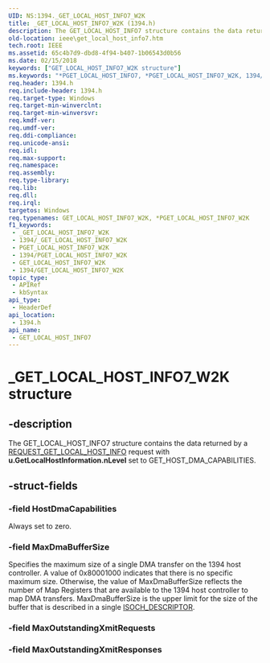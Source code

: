 ```yaml
---
UID: NS:1394._GET_LOCAL_HOST_INFO7_W2K
title: _GET_LOCAL_HOST_INFO7_W2K (1394.h)
description: The GET_LOCAL_HOST_INFO7 structure contains the data returned by a REQUEST_GET_LOCAL_HOST_INFO request with u.GetLocalHostInformation.nLevel set to GET_HOST_DMA_CAPABILITIES.
old-location: ieee\get_local_host_info7.htm
tech.root: IEEE
ms.assetid: 65c4b7d9-dbd8-4f94-b407-1b06543d0b56
ms.date: 02/15/2018
keywords: ["GET_LOCAL_HOST_INFO7_W2K structure"]
ms.keywords: "*PGET_LOCAL_HOST_INFO7, *PGET_LOCAL_HOST_INFO7_W2K, 1394/GET_LOCAL_HOST_INFO7, 1394/PGET_LOCAL_HOST_INFO7, 1394stct_6e61e5b9-8961-4a88-9927-143aa24e0648.xml, GET_LOCAL_HOST_INFO7, GET_LOCAL_HOST_INFO7 structure [Buses], GET_LOCAL_HOST_INFO7_W2K, GET_LOCAL_HOST_INFO7_WXP, IEEE.get_local_host_info7, PGET_LOCAL_HOST_INFO7, PGET_LOCAL_HOST_INFO7 structure pointer [Buses], _GET_LOCAL_HOST_INFO7_W2K"
req.header: 1394.h
req.include-header: 1394.h
req.target-type: Windows
req.target-min-winverclnt: 
req.target-min-winversvr: 
req.kmdf-ver: 
req.umdf-ver: 
req.ddi-compliance: 
req.unicode-ansi: 
req.idl: 
req.max-support: 
req.namespace: 
req.assembly: 
req.type-library: 
req.lib: 
req.dll: 
req.irql: 
targetos: Windows
req.typenames: GET_LOCAL_HOST_INFO7_W2K, *PGET_LOCAL_HOST_INFO7_W2K
f1_keywords:
 - _GET_LOCAL_HOST_INFO7_W2K
 - 1394/_GET_LOCAL_HOST_INFO7_W2K
 - PGET_LOCAL_HOST_INFO7_W2K
 - 1394/PGET_LOCAL_HOST_INFO7_W2K
 - GET_LOCAL_HOST_INFO7_W2K
 - 1394/GET_LOCAL_HOST_INFO7_W2K
topic_type:
 - APIRef
 - kbSyntax
api_type:
 - HeaderDef
api_location:
 - 1394.h
api_name:
 - GET_LOCAL_HOST_INFO7
---
```


# _GET_LOCAL_HOST_INFO7_W2K structure


## -description

The GET_LOCAL_HOST_INFO7 structure contains the data returned by a <a href="https://msdn.microsoft.com/library/windows/hardware/ff537644">REQUEST_GET_LOCAL_HOST_INFO</a> request with <b>u.GetLocalHostInformation.nLevel</b> set to GET_HOST_DMA_CAPABILITIES.

## -struct-fields

### -field HostDmaCapabilities

Always set to zero.

### -field MaxDmaBufferSize

Specifies the maximum size of a single DMA transfer on the 1394 host controller. A value of 0x80001000 indicates that there is no specific maximum size. Otherwise, the value of MaxDmaBufferSize reflects the number of Map Registers that are available to the 1394 host controller to map DMA transfers. MaxDmaBufferSize is the upper limit for the size of the buffer that is described in a single <a href="/windows-hardware/drivers/ddi/1394/ns-1394-_isoch_descriptor">ISOCH_DESCRIPTOR</a>.

### -field MaxOutstandingXmitRequests

### -field MaxOutstandingXmitResponses